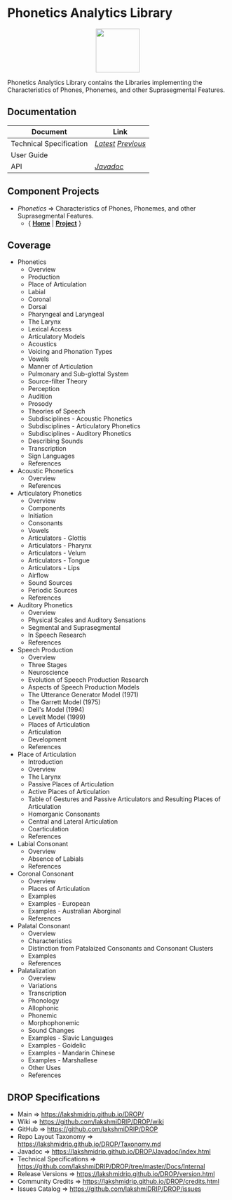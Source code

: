 ﻿
# Phonetics Analytics Library


<p align="center"><img src="https://github.com/lakshmiDRIP/DROP/blob/master/DRIP_Logo.gif?raw=true" width="100"></p>

Phonetics Analytics Library contains the Libraries implementing the Characteristics of Phones, Phonemes, and other Suprasegmental Features.


## Documentation

 |        Document         | Link |
 |-------------------------|------|
 | Technical Specification | [*Latest*](https://github.com/lakshmiDRIP/DROP/blob/master/Docs/Internal/PhoneticsAnalysis/PhoneticsAnalytics_v5.26.pdf) [*Previous*](https://github.com/lakshmiDRIP/DROP/blob/master/Docs/Internal/PhoneticsAnalytics) |
 | User Guide              |  |
 | API                     | [*Javadoc*](https://lakshmidrip.github.io/DROP/Javadoc/index.html)|


## Component Projects

 * *Phonetics* => Characteristics of Phones, Phonemes, and other Suprasegmental Features.
	* { [**Home**](https://github.com/lakshmiDRIP/DROP/tree/master/src/main/java/org/drip/phonetics/README.md) | 
	[**Project**](https://github.com/lakshmiDRIP/DROP/issues?q=is%3Aopen+is%3Aissue+label%3Aphonetics) }


## Coverage

 * Phonetics
	* Overview
	* Production
	* Place of Articulation
	* Labial
	* Coronal
	* Dorsal
	* Pharyngeal and Laryngeal
	* The Larynx
	* Lexical Access
	* Articulatory Models
	* Acoustics
	* Voicing and Phonation Types
	* Vowels
	* Manner of Articulation
	* Pulmonary and Sub-glottal System
	* Source-filter Theory
	* Perception
	* Audition
	* Prosody
	* Theories of Speech
	* Subdisciplines - Acoustic Phonetics
	* Subdisciplines - Articulatory Phonetics
	* Subdisciplines - Auditory Phonetics
	* Describing Sounds
	* Transcription
	* Sign Languages
	* References
 * Acoustic Phonetics
	* Overview
	* References
 * Articulatory Phonetics
	* Overview
	* Components
	* Initiation
	* Consonants
	* Vowels
	* Articulators - Glottis
	* Articulators - Pharynx
	* Articulators - Velum
	* Articulators - Tongue
	* Articulators - Lips
	* Airflow
	* Sound Sources
	* Periodic Sources
	* References
 * Auditory Phonetics
	* Overview
	* Physical Scales and Auditory Sensations
	* Segmental and Suprasegmental
	* In Speech Research
	* References
 * Speech Production
	* Overview
	* Three Stages
	* Neuroscience
	* Evolution of Speech Production Research
	* Aspects of Speech Production Models
	* The Utterance Generator Model (1971)
	* The Garrett Model (1975)
	* Dell's Model (1994)
	* Levelt Model (1999)
	* Places of Articulation
	* Articulation
	* Development
	* References
 * Place of Articulation
	* Introduction
	* Overview
	* The Larynx
	* Passive Places of Articulation
	* Active Places of Articulation
	* Table of Gestures and Passive Articulators and Resulting Places of Articulation
	* Homorganic Consonants
	* Central and Lateral Articulation
	* Coarticulation
	* References
 * Labial Consonant
	* Overview
	* Absence of Labials
	* References
 * Coronal Consonant
	* Overview
	* Places of Articulation
	* Examples
	* Examples - European
	* Examples - Australian Aborginal
	* References
 * Palatal Consonant
	* Overview
	* Characteristics
	* Distinction from Patalaized Consonants and Consonant Clusters
	* Examples
	* References
 * Palatalization
	* Overview
	* Variations
	* Transcription
	* Phonology
	* Allophonic
	* Phonemic
	* Morphophonemic
	* Sound Changes
	* Examples - Slavic Languages
	* Examples - Goidelic
	* Examples - Mandarin Chinese
	* Examples - Marshallese
	* Other Uses
	* References


## DROP Specifications

 * Main                     => https://lakshmidrip.github.io/DROP/
 * Wiki                     => https://github.com/lakshmiDRIP/DROP/wiki
 * GitHub                   => https://github.com/lakshmiDRIP/DROP
 * Repo Layout Taxonomy     => https://lakshmidrip.github.io/DROP/Taxonomy.md
 * Javadoc                  => https://lakshmidrip.github.io/DROP/Javadoc/index.html
 * Technical Specifications => https://github.com/lakshmiDRIP/DROP/tree/master/Docs/Internal
 * Release Versions         => https://lakshmidrip.github.io/DROP/version.html
 * Community Credits        => https://lakshmidrip.github.io/DROP/credits.html
 * Issues Catalog           => https://github.com/lakshmiDRIP/DROP/issues
